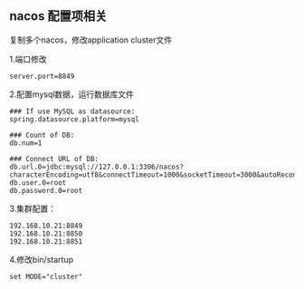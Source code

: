 ## nacos 配置项相关

复制多个nacos，修改application cluster文件

1.端口修改

    server.port=8849

2.配置mysql数据，运行数据库文件
    
    ### If use MySQL as datasource:
    spring.datasource.platform=mysql
    
    ### Count of DB:
    db.num=1
    
    ### Connect URL of DB:
    db.url.0=jdbc:mysql://127.0.0.1:3306/nacos?characterEncoding=utf8&connectTimeout=1000&socketTimeout=3000&autoReconnect=true&useUnicode=true&useSSL=false&serverTimezone=UTC
    db.user.0=root
    db.password.0=root

3.集群配置：
    
    192.168.10.21:8849
    192.168.10.21:8850
    192.168.10.21:8851

4.修改bin/startup

    set MODE="cluster"